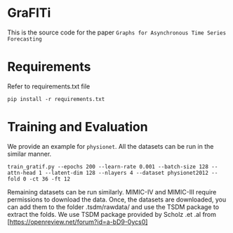 # GraFITi

This is the source code for the paper ``Graphs for Asynchronous Time Series Forecasting``

# Requirements
<!-- python                    3.8.11

Pytorch                   1.9.0

sklearn                   0.0

numpy                     1.19.3 -->

Refer to requirements.txt file
```
pip install -r requirements.txt
```

# Training and Evaluation

We provide an example for ``physionet``. All the datasets can be run in the similar manner.

```
train_gratif.py --epochs 200 --learn-rate 0.001 --batch-size 128 --attn-head 1 --latent-dim 128 --nlayers 4 --dataset physionet2012 --fold 0 -ct 36 -ft 12
```

Remaining datasets can be run similarly. MIMIC-IV and MIMIC-III require permissions to download the data. Once, the datasets are downloaded, you can add them to the folder .tsdm/rawdata/ and use the TSDM package to extract the folds. We use TSDM package provided by Scholz .et .al from [https://openreview.net/forum?id=a-bD9-0ycs0]
